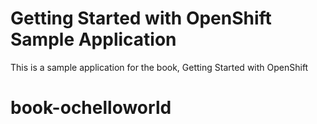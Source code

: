 Getting Started with OpenShift Sample Application
====================

This is a sample application for the book, Getting Started with OpenShift
# book-ochelloworld
